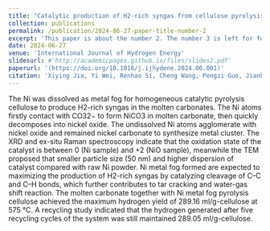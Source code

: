 ```yaml
---
title: "Catalytic production of H2-rich syngas from cellulose pyrolysis under nickel metal fog with molten carbonates"
collection: publications
permalink: /publication/2024-06-27-paper-title-number-2
excerpt: 'This paper is about the number 2. The number 3 is left for future work.'
date: 2024-06-27
venue: 'International Journal of Hydrogen Energy'
slidesurl: #'http://academicpages.github.io/files/slides2.pdf'
paperurl: '(https://doi.org/10.1016/j.ijhydene.2024.06.001)'
citation: 'Xiying Jia, Yi Wei, Renhao Si, Cheng Wang, Pengzi Guo, Jianbing Ji. (2024). &quot;Catalytic production of H2-rich syngas from cellulose pyrolysis under nickel metal fog with molten carbonates.&quot; <i>International Journal of Hydrogen Energy</i>. 72: 991-1000.'
---
```


The Ni was dissolved as metal fog for homogeneous catalytic pyrolysis cellulose to produce H2-rich syngas in the molten carbonates. The Ni atoms firstly contact with CO32− to form NiCO3 in molten carbonate, then quickly decomposes into nickel oxide. The undissolved Ni atoms agglomerate with nickel oxide and remained nickel carbonate to synthesize metal cluster. The XRD and ex-situ Raman spectroscopy indicate that the oxidation state of the catalyst is between 0 (Ni sample) and +2 (NiO sample), meanwhile the TEM proposed that smaller particle size (50 nm) and higher dispersion of catalyst compared with raw Ni powder. Ni metal fog formed are expected to maximizing the production of H2-rich syngas by catalyzing cleavage of C–C and C–H bonds, which further contributes to tar cracking and water-gas shift reaction. The molten carbonate together with Ni metal fog pyrolysis cellulose achieved the maximum hydrogen yield of 289.16 ml/g-cellulose at 575 °C. A recycling study indicated that the hydrogen generated after five recycling cycles of the system was still maintained 289.05 ml/g-cellulose.

